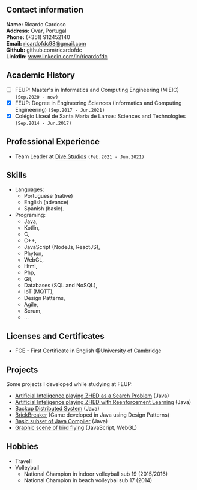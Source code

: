 <!-- # My *Curriculum Vitae* -->

## Contact information

**Name:** Ricardo Cardoso  
**Address:** Ovar, Portugal  
**Phone:** (+351) 912452140  
**Email:** ricardofdc98@gmail.com  
**Github:** github.com/ricardofdc  
**LinkdIn:** www.linkedin.com/in/ricardofdc


## Academic History

- [ ] FEUP: Master's in Informatics and Computing Engineering (MIEIC) `(Sep.2020 - now)`
- [x] FEUP: Degree in Engineering Sciences (Informatics and Computing Engineering) `(Sep.2017 - Jun.2021)`
- [x] Colégio Liceal de Santa Maria de Lamas: Sciences and Technologies `(Sep.2014 - Jun.2017)`

## Professional Experience

- Team Leader at [Dive Studios](https://www.divestudios.pt) `(Feb.2021 - Jun.2021)`

## Skills

- Languages: 
   - Portuguese (native)
   - English (advance) 
   - Spanish (basic).
- Programing: 
   - Java,  
   - Kotlin,  
   - C,  
   - C++,  
   - JavaScript (NodeJs, ReactJS),
   - Phyton,  
   - WebGL,  
   - Html,  
   - Php,
   - Git,  
   - Databases (SQL and NoSQL),  
   - IoT (MQTT),  
   - Design Patterns, 
   - Agile, 
   - Scrum,  
   - ...
                


## Licenses and Certificates

- FCE - First Certificate in English @University of Cambridge


## Projects

Some projects I developed while studying at FEUP:

- [Artificial Inteligence playing ZHED as a Search Problem](https://github.com/ricardofdc/IART_19-20/tree/master/proj1) (Java)
- [Artificial Inteligence playing ZHED with Reenforcement Learning](https://github.com/ricardofdc/IART_19-20/tree/master/proj2) (Java)
- [Backup Distributed System](https://github.com/ricardofdc/SDIS_19-20/tree/master/projeto1) (Java)
- [BrickBreaker](https://github.com/ricardofdc/LPOO_19-20) (Game developed in Java using Design Patterns)
- [Basic subset of Java Compiler](https://github.com/ricardofdc/COMP_19-20) (Java)
- [Graphic scene of bird flying](https://github.com/ricardofdc/CGRA_18-19/tree/master/projB) (JavaScript, WebGL)

## Hobbies

- Travell
- Volleyball
    - National Champion in indoor volleyball sub 19 (2015/2016)
    - National Champion in beach volleybal sub 17 (2014)


